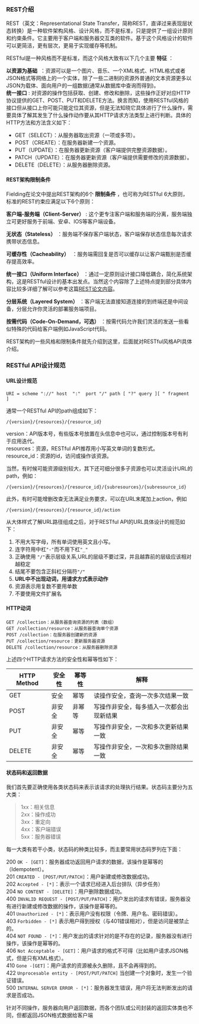 ### REST介绍

REST（英文：Representational State Transfer，简称REST，直译过来表现层状态转换）是一种软件架构风格、设计风格，而不是标准，只是提供了一组设计原则和约束条件。它主要用于客户端和服务器交互类的软件。基于这个风格设计的软件可以更简洁，更有层次，更易于实现缓存等机制。

RESTful是一种风格而不是标准，而这个风格大致有以下几个主要 **特征** ：

**以资源为基础**  ：资源可以是一个图片、音乐、一个XML格式、HTML格式或者JSON格式等网络上的一个实体，除了一些二进制的资源外普通的文本资源更多以JSON为载体、面向用户的一组数据(通常从数据库中查询而得到)。  
**统一接口** : 对资源的操作包括获取、创建、修改和删除，这些操作正好对应HTTP协议提供的GET、POST、PUT和DELETE方法。换言而知，使用RESTful风格的接口但从接口上你可能只能定位其资源，但是无法知晓它具体进行了什么操作，需要具体了解其发生了什么操作动作要从其HTTP请求方法类型上进行判断。具体的HTTP方法和方法含义如下：

- GET（SELECT）：从服务器取出资源（一项或多项）。
- POST（CREATE）：在服务器新建一个资源。
- PUT（UPDATE）：在服务器更新资源（客户端提供完整资源数据）。
- PATCH（UPDATE）：在服务器更新资源（客户端提供需要修改的资源数据）。
- DELETE（DELETE）：从服务器删除资源。


#### REST架构限制条件

Fielding在论文中提出REST架构的6个 **限制条件** ，也可称为RESTful 6大原则， 标准的REST约束应满足以下6个原则：

**客户端-服务端（Client-Server）** : 这个更专注客户端和服务端的分离，服务端独立可更好服务于前端、安卓、IOS等客户端设备。

**无状态（Stateless）** ：服务端不保存客户端状态，客户端保存状态信息每次请求携带状态信息。

**可缓存性（Cacheability）**  ：服务端需回复是否可以缓存以让客户端甄别是否缓存提高效率。

**统一接口（Uniform Interface）** ：通过一定原则设计接口降低耦合，简化系统架构，这是RESTful设计的基本出发点。当然这个内容除了上述特点提到部分具体内容比较多详细了解可以参考这篇[REST论文内容](https://www.ics.uci.edu/~fielding/pubs/dissertation/rest_arch_style.htm)。

**分层系统（Layered System）** ：客户端无法直接知道连接的到终端还是中间设备，分层允许你灵活的部署服务端项目。

**按需代码（Code-On-Demand，可选）** ：按需代码允许我们灵活的发送一些看似特殊的代码给客户端例如JavaScript代码。

REST架构的一些风格和限制条件就先介绍到这里，后面就对RESTful风格API具体介绍。


### RESTful API设计规范

#### URL设计规范

```
URI = scheme "://" host  ":"  port "/" path [ "?" query ][ " fragment ]
```

通常一个RESTful API的path组成如下：
```
/{version}/{resources}/{resource_id}
```
version：API版本号，有些版本号放置在头信息中也可以，通过控制版本号有利于应用迭代。  
resources：资源，RESTful API推荐用小写英文单词的复数形式。  
resource_id：资源的id，访问或操作该资源。

当然，有时候可能资源级别较大，其下还可细分很多子资源也可以灵活设计URL的path，例如：
```
/{version}/{resources}/{resource_id}/{subresources}/{subresource_id}
```
此外，有时可能增删改查无法满足业务要求，可以在URL末尾加上action，例如
```
/{version}/{resources}/{resource_id}/action
```

从大体样式了解URL路径组成之后，对于RESTful API的URL具体设计的规范如下：

1. 不用大写字母，所有单词使用英文且小写。
2. 连字符用中杠`"-"`而不用下杠`"_"`
3. 正确使用 `"/"`表示层级关系,URL的层级不要过深，并且越靠前的层级应该相对越稳定
4. 结尾不要包含正斜杠分隔符`"/"`
5. **URL中不出现动词，用请求方式表示动作**
6. 资源表示用复数不要用单数
7. 不要使用文件扩展名

#### HTTP动词

```
GET /collection：从服务器查询资源的列表（数组）
GET /collection/resource：从服务器查询单个资源
POST /collection：在服务器创建新的资源
PUT /collection/resource：更新服务器资源
DELETE /collection/resource：从服务器删除资源
```

上述四个HTTP请求方法的安全性和幂等性如下：

|HTTP Method|安全性|幂等性|解释|
|---|---|---|---|
|GET|安全|幂等|读操作安全，查询一次多次结果一致|
|POST|非安全|非幂等|写操作非安全，每多插入一次都会出现新结果|
|PUT|非安全|幂等|写操作非安全，一次和多次更新结果一致|
|DELETE|非安全|幂等|写操作非安全，一次和多次删除结果一致|

#### 状态码和返回数据

我们首先要正确使用各类状态码来表示该请求的处理执行结果。状态码主要分为五大类：

> 1xx：相关信息  
> 2xx：操作成功  
> 3xx：重定向  
> 4xx：客户端错误  
> 5xx：服务器错误

每一大类有若干小类，状态码的种类比较多，而主要常用状态码罗列在下面：

200 `OK - [GET]`：服务器成功返回用户请求的数据，该操作是幂等的（Idempotent）。  
201 `CREATED - [POST/PUT/PATCH]`：用户新建或修改数据成功。  
202 `Accepted - [*]`：表示一个请求已经进入后台排队（异步任务）  
204 `NO CONTENT - [DELETE]`：用户删除数据成功。  
400 `INVALID REQUEST - [POST/PUT/PATCH]`：用户发出的请求有错误，服务器没有进行新建或修改数据的操作，该操作是幂等的。  
401 `Unauthorized - [*]`：表示用户没有权限（令牌、用户名、密码错误）。  
403 `Forbidden - [*]` 表示用户得到授权（与401错误相对），但是访问是被禁止的。  
404 `NOT FOUND - [*]`：用户发出的请求针对的是不存在的记录，服务器没有进行操作，该操作是幂等的。  
406 `Not Acceptable - [GET]`：用户请求的格式不可得（比如用户请求JSON格式，但是只有XML格式）。  
410 `Gone -[GET]`：用户请求的资源被永久删除，且不会再得到的。  
422 `Unprocesable entity - [POST/PUT/PATCH]` 当创建一个对象时，发生一个验证错误。  
500 `INTERNAL SERVER ERROR - [*]`：服务器发生错误，用户将无法判断发出的请求是否成功。

针对不同操作，服务器向用户返回数据，而各个团队或公司封装的返回实体类也不同，但都返回JSON格式数据给客户端

